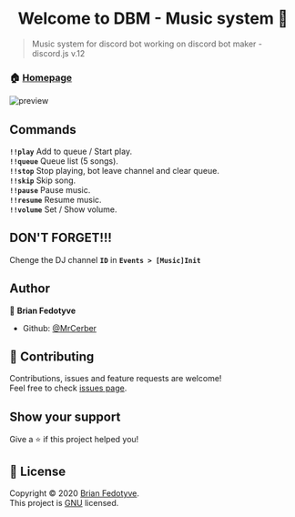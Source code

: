 <h1 align="center">Welcome to DBM - Music system 👋</h1>

> Music system for discord bot working on discord bot maker - discord.js v.12

### 🏠 [Homepage](https://github.com/MrCerber/DBM-Full-Music-system)

![preview](https://i.imgur.com/BdoI3DE.png)

## Commands

**`!!play`** Add to queue / Start play.<br />
**`!!queue`** Queue list (5 songs).<br />
**`!!stop`** Stop playing, bot leave channel and clear queue.<br />
**`!!skip`** Skip song.<br />
**`!!pause`** Pause music.<br />
**`!!resume`** Resume music.<br />
**`!!volume`** Set / Show volume.

## DON'T FORGET!!!

Chenge the DJ channel **`ID`** in **`Events > [Music]Init`**

## Author

👤 **Brian Fedotyve**

* Github: [@MrCerber](https://github.com/MrCerber)

## 🤝 Contributing

Contributions, issues and feature requests are welcome!<br />Feel free to check [issues page](https://github.com/MrCerber/DBM-Full-Music-system/issues). 

## Show your support

Give a ⭐️ if this project helped you!

## 📝 License

Copyright © 2020 [Brian Fedotyve](https://github.com/MrCerber).<br />
This project is [GNU](https://github.com/MrCerber/DBM-Full-Music-system/blob/main/LICENSE) licensed.
